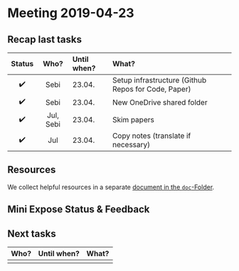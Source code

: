 # Meeting 2019-04-23

## Recap last tasks

| Status | Who?  | Until when?   | What? |
| :----: | :---: | :------------ | :---- |
| :heavy_check_mark: | Sebi  | 23.04. | Setup infrastructure (Github Repos for Code, Paper) |
| :heavy_check_mark: | Sebi  | 23.04. | New OneDrive shared folder |
| :heavy_check_mark: | Jul, Sebi | 23.04. | Skim papers |
| :heavy_check_mark: | Jul   | 23.04. | Copy notes (translate if necessary) |

## Resources

We collect helpful resources in a separate [document in the `doc`-Folder](../resources-collection.md).

## Mini Expose Status & Feedback


## Next tasks

| Who?  | Until when?   | What? |
| :---: | :------------ | :---- |
|  |  |  |

